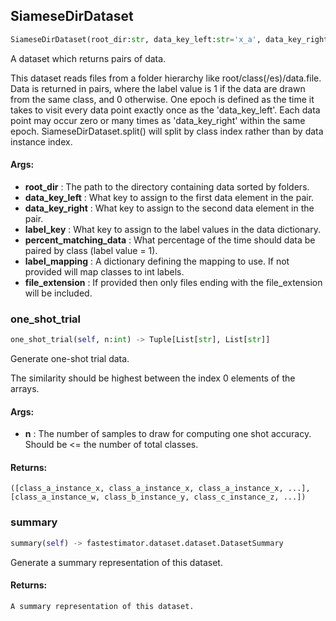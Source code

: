 ## SiameseDirDataset
```python
SiameseDirDataset(root_dir:str, data_key_left:str='x_a', data_key_right:str='x_b', label_key:str='y', percent_matching_data:float=0.5, label_mapping:Union[Dict[str, Any], NoneType]=None, file_extension:Union[str, NoneType]=None)
```
A dataset which returns pairs of data.

This dataset reads files from a folder hierarchy like root/class(/es)/data.file. Data is returned in pairs,
where the label value is 1 if the data are drawn from the same class, and 0 otherwise. One epoch is defined as
the time it takes to visit every data point exactly once as the 'data_key_left'. Each data point may occur zero
or many times as 'data_key_right' within the same epoch. SiameseDirDataset.split() will split by class index
rather than by data instance index.


#### Args:

* **root_dir** :  The path to the directory containing data sorted by folders.
* **data_key_left** :  What key to assign to the first data element in the pair.
* **data_key_right** :  What key to assign to the second data element in the pair.
* **label_key** :  What key to assign to the label values in the data dictionary.
* **percent_matching_data** :  What percentage of the time should data be paired by class (label value = 1).
* **label_mapping** :  A dictionary defining the mapping to use. If not provided will map classes to int labels.
* **file_extension** :  If provided then only files ending with the file_extension will be included.

### one_shot_trial
```python
one_shot_trial(self, n:int) -> Tuple[List[str], List[str]]
```
Generate one-shot trial data.

The similarity should be highest between the index 0 elements of the arrays.


#### Args:

* **n** :  The number of samples to draw for computing one shot accuracy. Should be <= the number of total classes.

#### Returns:
    ([class_a_instance_x, class_a_instance_x, class_a_instance_x, ...],    [class_a_instance_w, class_b_instance_y, class_c_instance_z, ...])

### summary
```python
summary(self) -> fastestimator.dataset.dataset.DatasetSummary
```
Generate a summary representation of this dataset.

#### Returns:
    A summary representation of this dataset.